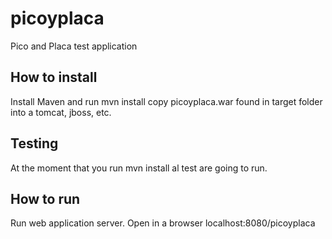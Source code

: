 # picoyplaca
Pico and Placa test application

## How to install
Install Maven and run mvn install
copy picoyplaca.war found in target folder into a tomcat, jboss, etc.

## Testing
At the moment that you run mvn install al test are going to run.

## How to run
Run web application server.
Open in a browser localhost:8080/picoyplaca
